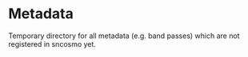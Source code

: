 # Metadata

Temporary directory for all metadata (e.g. band passes) which are not registered in sncosmo yet.

